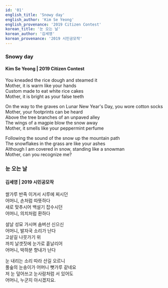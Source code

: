 ```yaml
---
id: '01'
english_title: 'Snowy day'
english_author: 'Kim Se Yeong'
english_provenance: '2019 Citizen Contest'
korean_title: '눈 오는 날'
korean_author: '김세영'
korean_provenance: '2019 시민공모작'
---
```


### Snowy day
#### Kim Se Yeong | 2019 Citizen Contest

You kneaded the rice dough and steamed it\
Mother, it is warm like your hands\
Custom made to eat white rice cakes\
Mother, it is bright as your false teeth

On the way to the graves on Lunar New Year's Day, you wore cotton socks\
Mother, your footprints can be heard\
Above the tree branches of an unpaved alley\
The wings of a magpie blow the snow away\
Mother, it smells like your peppermint perfume

Following the sound of the snow up the mountain path\
The snowflakes in the grass are like your ashes\
Although I am covered in snow, standing like a snowman\
Mother, can you recognize me?

### 눈 오는 날
#### 김세영 | 2019 시민공모작

쌀가루 반죽 이겨서 시루에 찌시던\
어머니, 손처럼 따뜻하다\
새로 맞추시어 백설기 잡수시던\
어머니, 의치처럼 환하다

설날 성묘 가시며 솜버선 신으신\
어머니, 발자국 소리가 난다\
고샅길 나뭇가기 위\
까치 날갯짓에 눈가로 흩날리어\
어머니, 박하분 향내가 난다

눈 내리는 소리 따라 산길 오르니\
풀숲의 눈송이가 어머니 뼛가루 같네요\
저 눈 덮어쓰고 눈사람처럼 서 있어도\
어머니, 누군지 아시겠지요.
